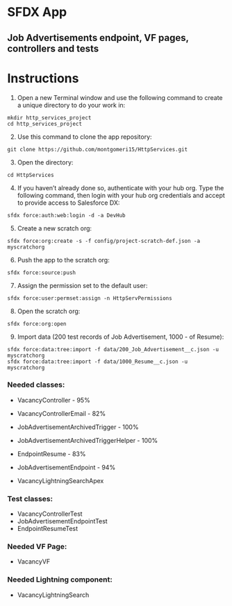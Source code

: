 # SFDX  App
## Job Advertisements endpoint, VF pages, controllers and tests
# Instructions
1. Open a new Terminal window and use the following command to create a unique directory to do your work in:
```
mkdir http_services_project
cd http_services_project
```

2. Use this command to clone the app repository:
```
git clone https://github.com/montgomeri15/HttpServices.git
```

3. Open the directory:
```
cd HttpServices
```

4. If you haven’t already done so, authenticate with your hub org. Type the following command, then login with your hub org credentials and accept to provide access to Salesforce DX:
```
sfdx force:auth:web:login -d -a DevHub
```

5. Create a new scratch org:
```
sfdx force:org:create -s -f config/project-scratch-def.json -a  myscratchorg
```

6. Push the app to the scratch org:
```
sfdx force:source:push
```

7. Assign the permission set to the default user:
```
sfdx force:user:permset:assign -n HttpServPermissions
```

8. Open the scratch org:
```
sfdx force:org:open
```

9. Import data (200 test records of Job Advertisement, 1000 - of Resume):
```
sfdx force:data:tree:import -f data/200_Job_Advertisement__c.json -u myscratchorg
sfdx force:data:tree:import -f data/1000_Resume__c.json -u myscratchorg
```

### Needed classes:
* VacancyController - 95%
* VacancyControllerEmail - 82%
* JobAdvertisementArchivedTrigger - 100%
* JobAdvertisementArchivedTriggerHelper - 100%
* EndpointResume - 83%
* JobAdvertisementEndpoint - 94%

* VacancyLightningSearchApex


### Test classes:
* VacancyControllerTest
* JobAdvertisementEndpointTest
* EndpointResumeTest


### Needed VF Page:
* VacancyVF


### Needed Lightning component:
* VacancyLightningSearch